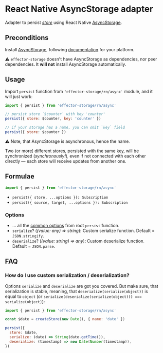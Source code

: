 # React Native AsyncStorage adapter

Adapter to persist [_store_] using React Native [AsyncStorage].

## Preconditions

Install [AsyncStorage], following [documentation](https://react-native-async-storage.github.io/async-storage/docs/install) for your platform.

⚠️ `effector-storage` doesn't have AsyncStorage as dependencies, nor peer dependencies. It **will not** install AsyncStorage automatically.

## Usage

Import `persist` function from `'effector-storage/rn/async'` module, and it will just work:

```javascript
import { persist } from 'effector-storage/rn/async'

// persist store `$counter` with key 'counter'
persist({ store: $counter, key: 'counter' })

// if your storage has a name, you can omit `key` field
persist({ store: $counter })
```

⚠️ Note, that AsyncStorage is asynchronous, hence the name.

Two (or more) different stores, persisted with the same key, will be synchronized (_synchronously!_), even if not connected with each other directly — each store will receive updates from another one.

## Formulae

```javascript
import { persist } from 'effector-storage/rn/async'
```

- `persist({ store, ...options }): Subscription`
- `persist({ source, target, ...options }): Subscription`

### Options

- ... all the [common options](../../../README.md#options) from root `persist` function.
- `serialize`? (_(value: any) => string_): Custom serialize function. Default = `JSON.stringify`.
- `deserialize`? (_(value: string) => any_): Custom deserialize function. Default = `JSON.parse`.

## FAQ

### How do I use custom serialization / deserialization?

Options `serialize` and `deserialize` are got you covered. But make sure, that serialization is stable, meaning, that `deserialize(serialize(object))` is equal to `object` (or `serialize(deserialize(serialize(object))) === serialize(object)`):

```javascript
import { persist } from 'effector-storage/rn/async'

const $date = createStore(new Date(), { name: 'date' })

persist({
  store: $date,
  serialize: (date) => String(date.getTime()),
  deserialize: (timestamp) => new Date(Number(timestamp)),
})
```

[asyncstorage]: https://react-native-async-storage.github.io/async-storage/
[_subscription_]: https://effector.dev/docs/glossary#subscription
[_store_]: https://effector.dev/docs/api/effector/store
